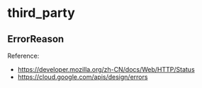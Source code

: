 # third_party

## ErrorReason
Reference: 
 - https://developer.mozilla.org/zh-CN/docs/Web/HTTP/Status
 - https://cloud.google.com/apis/design/errors

